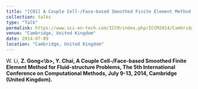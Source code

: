 ```yaml
---
title: "[C01] A Couple Cell-/Face-based Smoothed Finite Element Method for Fluid-structure Problems"
collection: talks
type: "Talk"
permalink: https://www.sci-en-tech.com/ICCM/index.php/ICCM2014/Cambridge/schedConf/overview
venue: "Cambridge, United Kingdom"
date: 2014-07-09
location: "Cambridge, United Kingdom"
---
```


W. Li, <b>Z. Gong<\b>, Y. Chai, A Couple Cell-/Face-based Smoothed Finite Element Method for Fluid-structure Problems, The 5th International Conference on Computational Methods, July 9-13, 2014, Cambridge (United Kingdom). 
